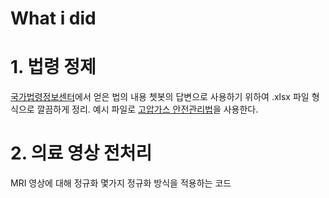 What i did
======================

# 1. 법령 정제

[국가법령정보센터](https://www.law.go.kr/LSW//main.html)에서 얻은 법의 내용 쳇봇의 답변으로 사용하기 위하여 .xlsx 파일 형식으로 깔끔하게 정리. 예시 파일로 [고압가스 안전관리법](https://www.law.go.kr/%EB%B2%95%EB%A0%B9/%EA%B3%A0%EC%95%95%EA%B0%80%EC%8A%A4%EC%95%88%EC%A0%84%EA%B4%80%EB%A6%AC%EB%B2%95)을 사용한다.

# 2. 의료 영상 전처리 

MRI 영상에 대해 정규화 몇가지 정규화 방식을 적용하는 코드 
